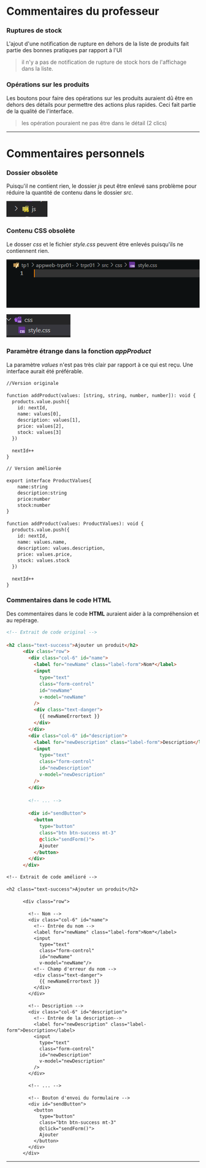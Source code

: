 # Commentaires du professeur

### Ruptures de stock

L'ajout d'une notification de rupture en dehors de la liste de produits fait partie des bonnes pratiques par rapport à l'UI

> il n'y a pas de notification de rupture de stock hors de l'affichage dans la liste.

### Opérations sur les produits

Les boutons pour faire des opérations sur les produits auraient dû être en dehors des détails pour permettre des actions plus rapides. Ceci fait partie de la qualité de l'interface.

> les opération pouraient ne pas être dans le détail (2 clics)

---

# Commentaires personnels

### Dossier obsolète

Puisqu'il ne contient rien, le dossier *js* peut être enlevé sans problème pour réduire la quantité de contenu dans le dossier *src*.

![](assets/js.png)

### Contenu CSS obsolète

Le dosser *css* et le fichier *style.css* peuvent être enlevés puisqu'ils ne contiennent rien.

![](assets/no_style.png)

![](assets/css.png)

### Paramètre étrange dans la fonction *appProduct*

La paramètre *values* n'est pas très clair par rapport à ce qui est reçu. Une interface aurait été préférable.

```ts-vue{3,6-9}
//Version originale

function addProduct(values: [string, string, number, number]): void {
  products.value.push({
    id: nextId,
    name: values[0],
    description: values[1],
    price: values[2],
    stock: values[3]
  })

  nextId++
}
```

```ts-vue{3,10,13-16}
// Version améliorée

export interface ProductValues{
    name:string
    description:string
    price:number
    stock:number
}

function addProduct(values: ProductValues): void {
  products.value.push({
    id: nextId,
    name: values.name,
    description: values.description,
    price: values.price,
    stock: values.stock
  })

  nextId++
}
```

### Commentaires dans le code **HTML**

Des commentaires dans le code **HTML** auraient aider à la compréhension et au repérage.

```html
<!-- Extrait de code original -->

<h2 class="text-success">Ajouter un produit</h2>
      <div class="row">
        <div class="col-6" id="name">
          <label for="newName" class="label-form">Nom*</label>
          <input
            type="text"
            class="form-control"
            id="newName"
            v-model="newName"
          />
          <div class="text-danger">
            {{ newNameErrortext }}
          </div>
        </div>
        <div class="col-6" id="description">
          <label for="newDescription" class="label-form">Description</label>
          <input
            type="text"
            class="form-control"
            id="newDescription"
            v-model="newDescription"
          />
        </div>

        <!-- ... -->

        <div id="sendButton">
          <button
            type="button"
            class="btn btn-success mt-3"
            @click="sendForm()">
            Ajouter
          </button>
        </div>
      </div>
```

```html{7,9,16,22,24,36}
<!-- Extrait de code amélioré -->

<h2 class="text-success">Ajouter un produit</h2>

      <div class="row">
  
        <!-- Nom -->
        <div class="col-6" id="name"> 
          <!-- Entrée du nom -->
          <label for="newName" class="label-form">Nom*</label>
          <input
            type="text"
            class="form-control"
            id="newName"
            v-model="newName"/>
          <!-- Champ d'erreur du nom -->
          <div class="text-danger">
            {{ newNameErrortext }}
          </div>
        </div>

        <!-- Description -->
        <div class="col-6" id="description">
          <!-- Entrée de la description-->
          <label for="newDescription" class="label-form">Description</label>
          <input
            type="text"
            class="form-control"
            id="newDescription"
            v-model="newDescription"
          />
        </div>

        <!-- ... -->

        <!-- Bouton d'envoi du formulaire -->
        <div id="sendButton">
          <button
            type="button"
            class="btn btn-success mt-3"
            @click="sendForm()">
            Ajouter
          </button>
        </div>
      </div>
```

---
